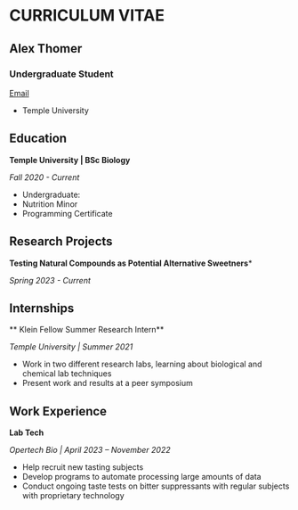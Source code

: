 # **CURRICULUM VITAE**
## **Alex Thomer**
### **Undergraduate Student**
 [Email](mailto:alex.thomer@temple.edu)

- Temple University


## Education
**Temple University | BSc Biology**

*Fall 2020 - Current*
- Undergraduate:
- Nutrition Minor
- Programming Certificate






## Research Projects
**Testing Natural Compounds as Potential Alternative Sweetners***

*Spring 2023 - Current*





## Internships																								
** Klein Fellow Summer Research Intern** 

*Temple University | Summer 2021*
-	Work in two different research labs, learning about biological and chemical lab techniques 
-	Present work and results at a peer symposium





## Work Experience																			

**Lab Tech** 

*Opertech Bio | April 2023 – November 2022*
-	Help recruit new tasting subjects
-	Develop programs to automate processing large amounts of data
-	Conduct ongoing taste tests on bitter suppressants with regular subjects with proprietary technology
  



